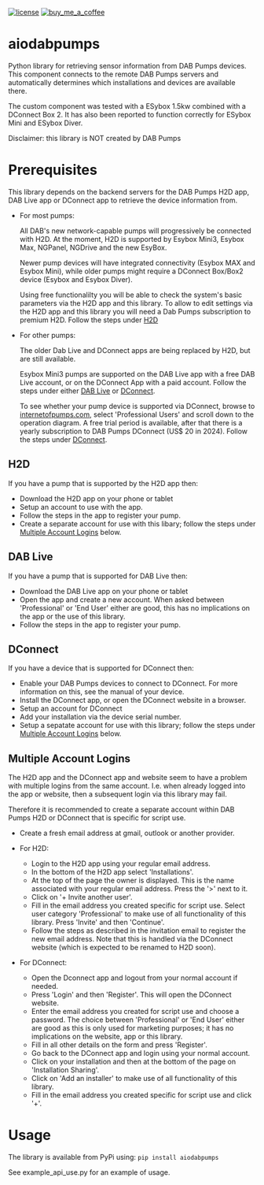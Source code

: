 [![license](https://img.shields.io/github/license/toreamun/amshan-homeassistant?style=for-the-badge)](LICENSE)
[![buy_me_a_coffee](https://img.shields.io/badge/If%20you%20like%20it-Buy%20me%20a%20coffee-yellow.svg?style=for-the-badge)](https://www.buymeacoffee.com/ankohanse)


# aiodabpumps

Python library for retrieving sensor information from DAB Pumps devices.
This component connects to the remote DAB Pumps servers and automatically determines which installations and devices are available there.

The custom component was tested with a ESybox 1.5kw combined with a DConnect Box 2. It has also been reported to function correctly for ESybox Mini and ESybox Diver.

Disclaimer: this library is NOT created by DAB Pumps


# Prerequisites
This library depends on the backend servers for the DAB Pumps H2D app, DAB Live app or DConnect app to retrieve the device information from.

- For most pumps:

  All DAB's new network-capable pumps will progressively be connected with H2D. At the moment, H2D is supported by Esybox Mini3, Esybox Max, NGPanel, NGDrive and the new EsyBox.

  Newer pump devices will have integrated connectivity (Esybox MAX and Esybox Mini), while older pumps might require a DConnect Box/Box2 device (Esybox and Esybox Diver).

  Using free functionalilty you will be able to check the system's basic parameters via the H2D app and this library. To allow to edit settings via the H2D app and this library you will need a Dab Pumps subscription to premium H2D. Follow the steps under [H2D](#h2d)

- For other pumps:

  The older Dab Live and DConnect apps are being replaced by H2D, but are still available.

  Esybox Mini3 pumps are supported on the DAB Live app with a free DAB Live account, or on the DConnect App with a paid account. Follow the steps under either [DAB Live](#dab-live) or [DConnect](#dconnect).

  To see whether your pump device is supported via DConnect, browse to [internetofpumps.com](https://internetofpumps.com/), select 'Professional Users' and scroll down to the operation diagram. A free trial period is available, after that there is a yearly subscription to DAB Pumps DConnect (US$ 20 in 2024). Follow the steps under [DConnect](#dconnect).

## H2D
If you have a pump that is supported by the H2D app then:
- Download the H2D app on your phone or tablet
- Setup an account to use with the app.
- Follow the steps in the app to register your pump.
- Create a separate account for use with this libary; follow the steps under  [Multiple Account Logins](#multiple-account-logins) below.

## DAB Live
If you have a pump that is supported for DAB Live then:
- Download the DAB Live app on your phone or tablet
- Open the app and create a new account. When asked between 'Professional' or 'End User' either are good, this has no implications on the app or the use of this library.
- Follow the steps in the app to register your pump.

## DConnect
If you have a device that is supported for DConnect then:
- Enable your DAB Pumps devices to connect to DConnect. For more information on this, see the manual of your device.
- Install the DConnect app, or open the DConnect website in a browser.
- Setup an account for DConnect
- Add your installation via the device serial number.
- Setup a sepatate account for use with this library; follow the steps under  [Multiple Account Logins](#multiple-account-logins) below.

## Multiple Account Logins
The H2D app and the DConnect app and website seem to have a problem with multiple logins from the same account. I.e. when already logged into the app or website, then a subsequent login via this library may fail. 

Therefore it is recommended to create a separate account within DAB Pumps H2D or DConnect that is specific for script use. 
- Create a fresh email address at gmail, outlook or another provider. 

- For H2D:
  - Login to the H2D app using your regular email address.
  - In the bottom of the H2D app select 'Installations'.
  - At the top of the page the owner is displayed. This is the name associated with your regular email address. Press the '>' next to it.
  - Click on '+ Invite another user'.
  - Fill in the email address you created specific for script use. Select user category 'Professional' to make use of all functionality of this library. Press 'Invite' and then 'Continue'.
  - Follow the steps as described in the invitation email to register the new email address. Note that this is handled via the DConnect website (which is expected to be renamed to H2D soon).

- For DConnect:
  - Open the Dconnect app and logout from your normal account if needed.
  - Press 'Login' and then 'Register'. This will open the DConnect website.
  - Enter the email address you created for script use and choose a password. The choice between 'Professional' or 'End User' either are good as this is only used for marketing purposes;  it has no implications on the website, app or this library.
  - Fill in all other details on the form and press 'Register'.
  - Go back to the DConnect app and login using your normal account.
  - Click on your installation and then at the bottom of the page on 'Installation Sharing'.
  - Click on 'Add an installer' to make use of all functionality of this library.
  - Fill in the email address you created specific for script use and click '+'. 
  
  


# Usage

The library is available from PyPi using:
`pip install aiodabpumps`

See example_api_use.py for an example of usage.
